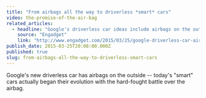 ```yaml
---
title: "From airbags all the way to driverless *smart* cars"
video: the-promise-of-the-air-bag
related_articles:
  - headline: "Google's driverless car ideas include airbags on the outside"
    source: "Engadget"
    link: "http://www.engadget.com/2015/03/25/google-driverless-car-airbags-on-the-outside/"
publish_date: 2015-03-25T20:08:00.000Z
published: true
slug: from-airbags-all-the-way-to-driverless-smart-cars
---
```

Google's new driverless car has airbags on the outside -- today's "smart" cars actually began their evolution with the hard-fought battle over the airbag.

